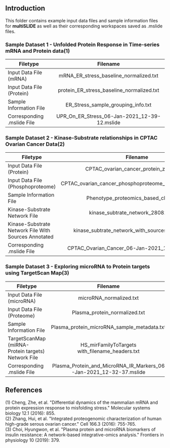 ## Introduction

This folder contains example input data files and sample information files for **multiSLIDE** as well as their corresponding workspaces saved as .mslide files.  

### Sample Dataset 1  - Unfolded Protein Response in Time-series mRNA and Protein data(1)

| Filetype                   |      Filename                               |
|----------------------------|:-------------------------------------------:|
| Input Data File (mRNA)     |  mRNA_ER_stress_baseline_normalized.txt     |
| Input Data File (Protein)  |  protein_ER_stress_baseline_normalized.txt  |
| Sample Information File    |   ER_Stress_sample_grouping_info.txt        |
| Corresponding .mslide File | UPR_On_ER_Stress_06-Jan-2021_12-39-12.mslide|

### Sample Dataset 2 - Kinase-Substrate relationships in CPTAC Ovarian Cancer Data(2)

| Filetype                                             |      Filename                                              |
|------------------------------------------------------|:----------------------------------------------------------:|
| Input Data File (Protein)                            |  CPTAC_ovarian_cancer_protein_zscores.txt                  |
| Input Data File (Phosphoproteome)                    |  CPTAC_ovarian_cancer_phosphoproteome_imputed_zscores.txt  |
| Sample Information File                              |   Phenotype_proteomics_based_clusters.txt                  |
| Kinase-Substrate Network File                        |       kinase_subtrate_network_28082020.txt                 |
| Kinase-Substrate Network File With Sources Annotated |   kinase_subtrate_network_with_sources_annotated.txt       |
| Corresponding .mslide File                           | CPTAC_Ovarian_Cancer_06-Jan-2021_13-48-20.mslide          |


### Sample Dataset 3  - Exploring microRNA to Protein targets using TargetScan Map(3)

| Filetype                                             |      Filename                                                     |
|------------------------------------------------------|:-----------------------------------------------------------------:|
| Input Data File (microRNA)                           |  microRNA_normalized.txt                                          |
| Input Data File (Proteome)                           |  Plasma_protein_normalized.txt                                    |
| Sample Information File                              |   Plasma_protein_microRNA_sample_metadata.txt                     |
| TargetScanMap (miRNA-Protein targets) Network File   |   HS_mirFamilyToTargets with_filename_headers.txt                 |
| Corresponding .mslide File                           | Plasma_Protein_and_MicroRNA_IR_Markers_06-Jan-2021_12-32-37.mslide|


## References

(1) Cheng, Zhe, et al. "Differential dynamics of the mammalian mRNA and protein expression response to misfolding stress." Molecular systems biology 12.1 (2016):   855.  
(2) Zhang, Hui, et al. "Integrated proteogenomic characterization of human high-grade serous ovarian cancer." Cell 166.3 (2016): 755-765.  
(3) Choi, Hyungwon, et al. "Plasma protein and microRNA biomarkers of insulin resistance: A network-based integrative-omics analysis." Frontiers in physiology 10 (2019): 379.  




